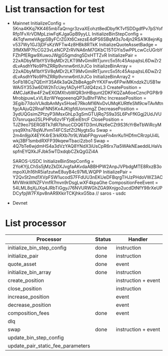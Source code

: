 # List transaction for test

- Mainnet
  InitializeConfig = 5Kna4KKq7KK465mbTaQrngr3zvaXEohzt8edDbyfKTvfSDDgdfPv7pSYofRfp1FvXrVDMpLziwFqKJgaGpB9yyLL
  InitializeBinStepConfig = 4kTqfwmeVAgpSByFCrZGXt6CxezsE4dPS6SBqM3s7o4jn2RSA1K8ejnKgv537Wy1GJ3jDFsKzWFTw4z8HBk8RTkK
  InitializeQuoteAssetBadge = 3fMXMP7fcCG23vLeNCPZrRVNA6nM7GKbC15TGYis5wPPLcwCcUGrbYFZhPfERgw9XuwoJWgjG5gmdng5DxHTTZvR
  InitializePair = 22xADbyM1btYSV8qMDr2LKT9MvGmiRtTjunrc5x5fc45AspajtsL6DwZr2dLvAsdhYNo9PhZRRp9vnnw6ntUrJCo
  InitializeBinArray = 22xADbyM1btYSV8qMDr2LKT9MvGmiRtTjunrc5x5fc45AspajtsL6DwZr2dLvAsdhYNo9PhZRRp9vnnw6ntUrJCo
  InitializeBinArray2 = 5oFb18Cq7QEmY35A6k3aQkZbBeAgpPrYKXFwv6FPwiMKndzkZU5B1wWAi5Y353w6DW2hTcUey1ADyHfTJdQ4zxL3
  CreatePosition = 4MCJaK8w4F2wEXGMXtvbWQR3nHBqunt2DKFKQZaA6oeCzncPGP8r9MrobjpuwLxVL8zrWYegoeenqQP3uBhrFWhc
  IncreasePosition = 3Egib77doiVUkdbAnMyx5HoeE7RkoM16NvDvUMqKURtfeSM9cwTAvMtnfgcAAjuQ2RnaFNN5Kx4JKtgfdUonxmgZ
  DecreasePosition = 3ydUQGsimZPtzyP3iMsxGhLp3gSmGTUjRq7S9a3SL6PxFfKGgj2UdJVUD7snruqao25LPHPs6zv1FYjdEeiEtrcF
  ClosePosition = TJZ9eo7SERGBTk7dR7bhucCDQ6TD3mUNz6eCZt9S3fcYrBeTbWiRcyMysq9Xhs78qWJfvmT4FCSzfZt2NygtsSu
  Swap = 2m4n9jpX4EYK4rE3rkRXb7tr9LWabFPqyvueFn4nrKu1HDfmCRrzpUi4Lwkj3BF1smbdRXFP39kqewTbaci2zbo1
  Swap = 4Q7bTe6wjdmHS4a3dVzYAQ8YNdX3iUsCpR6rx7ia5WAkNEaeddiLHaVsspfnEYQXkJFJbk5wTDxdqbCZkQgGZi4A

  SAROS-USDC
  InitializeBinStepConfig = 2YoKYjLChSs5jMzZkDXJvgfaAKvdaABBHPW2AnpJVPbdgMTE8RxzB3ompoXUh16hR5iafzutwE8uyB4c97MLWQPP
  InitializePair = Y2QvSt2md1XVpFSW1ucodS7FFdUU3nEKUeDFBqrgTHJzPHdoVWZ3ACMVWnkWNZFVmfR7mvn9rDsgLwXF4kpaGhe
  CompositionFeeEvent = 54LML8qXjJXq4JRbTiGgyJ76NVURWGhZGA9Xnjgo2ucdDtNfY98rXeUPDCyfpjW7FXpv8nAR9XkirTCKjhkxG5ba // saros - usdc

- Devnet

# List processor

| Processor                         | Status | Handler             |
| --------------------------------- | ------ | ------------------- |
| initialize_bin_step_config        | done   | instruction         |
| initialize_pair                   | done   | instruction         |
| quote_asset                       | done   | event               |
| initialize_bin_array              | done   | instruction         |
| create_position                   |        | instruction + event |
| close_position                    |        | instruction         |
| increase_position                 |        | event               |
| decrease_position                 |        | event               |
| composition_fees                  | done   | event               |
| dlq                               |        |                     |
| swap                              | done   | instruction + event |
| update_bin_step_config            |        |                     |
| update_pair_static_fee_parameters |        |                     |
